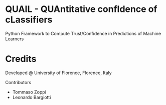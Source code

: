 # QUAIL - QUAntitative confIdence of cLassifiers 

Python Framework to Compute Trust/Confidence in Predictions of Machine Learners

# Credits

Developed @ University of Florence, Florence, Italy

Contributors
- Tommaso Zoppi
- Leonardo Bargiotti

